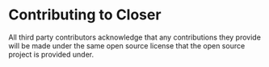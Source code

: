 # Contributing to Closer

All third party contributors acknowledge that any contributions they provide will be made under the same open source license that the open source project is provided under.
